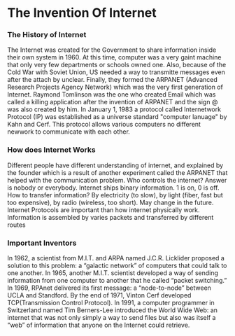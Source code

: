 # The Invention Of Internet

### The History of Internet ###
   The Internet was created for the Government to share information inside their own system in 1960. At this time, computer was a very gaint machine that only very few departments or schools owned one. Also, because of the Cold War with Soviet Union, US needed a way to transmitte messages even after the attach by unclear. Finally, they formed the ARPANET (Advanced Research Projects Agency Network) which was the very first generation of Internet. Raymond Tomlinson was the one who created Email which was called a killing application after the invention of ARPANET and the sign @ was also created by him. In January 1, 1983 a protocol called Internetwork Protocol (IP) was established as a universe standard "computer lanuage" by Kahn and Cerf. This protocol allows various computers no different newwork to communicate with each other.    


### How does Internet Works ###
   Different people have different understanding of internet, and explained by the founder which is a result of another experiment called the ARPANET that helped with the communication problem. Who controls the internet? Answer is nobody or everybody. Internet ships binary information. 1 is on, 0 is off. How to transfer information? By electricity (to slow), by light (fiber, fast but too expensive), by radio (wireless, too short). May change in the future. Internet Protocols are important than how internet physically work. Information is assembled by varies packets and transferred by different routes

  
### Important Inventors ###
   In 1962, a scientist from M.I.T. and ARPA named J.C.R. Licklider proposed a solution to this problem: a “galactic network” of computers that could talk to one another. In 1965, another M.I.T. scientist developed a way of sending information from one computer to another that he called “packet switching.” In 1969, RPAnet delivered its first message: a “node-to-node” between UCLA and Standford. By the end of 1971, Vinton Cerf developed TCP(Transmission Control Protocol). In 1991, a computer programmer in Switzerland named Tim Berners-Lee introduced the World Wide Web: an internet that was not only simply a way to send files but also was itself a “web” of information that anyone on the Internet could retrieve.
